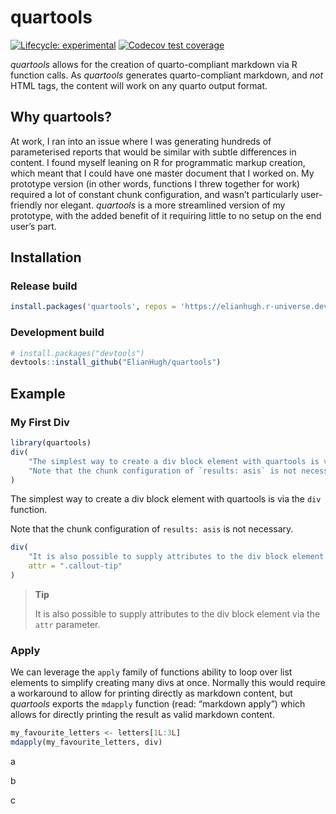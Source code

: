 
<!-- README.md is generated from README.Rmd. Please edit that file -->

# quartools

<!-- badges: start -->

[![Lifecycle:
experimental](https://img.shields.io/badge/lifecycle-experimental-orange.svg)](https://lifecycle.r-lib.org/articles/stages.html#experimental)
[![Codecov test
coverage](https://codecov.io/gh/ElianHugh/quartools/branch/main/graph/badge.svg)](https://app.codecov.io/gh/ElianHugh/quartools?branch=main)
<!-- badges: end -->

*quartools* allows for the creation of quarto-compliant markdown via R
function calls. As *quartools* generates quarto-compliant markdown, and
*not* HTML tags, the content will work on any quarto output format.

## Why quartools?

At work, I ran into an issue where I was generating hundreds of
parameterised reports that would be similar with subtle differences in
content. I found myself leaning on R for programmatic markup creation,
which meant that I could have one master document that I worked on. My
prototype version (in other words, functions I threw together for work)
required a lot of constant chunk configuration, and wasn’t particularly
user-friendly nor elegant. *quartools* is a more streamlined version of
my prototype, with the added benefit of it requiring little to no setup
on the end user’s part.

## Installation

### Release build

``` r
install.packages('quartools', repos = 'https://elianhugh.r-universe.dev')
```

### Development build

``` r
# install.packages("devtools")
devtools::install_github("ElianHugh/quartools")
```

## Example

### My First Div

``` r
library(quartools)
div(
    "The simplest way to create a div block element with quartools is via the `div` function.",
    "Note that the chunk configuration of `results: asis` is not necessary."
)
```

<div>

The simplest way to create a div block element with quartools is via the
`div` function.

Note that the chunk configuration of `results: asis` is not necessary.

</div>

``` r
div(
    "It is also possible to supply attributes to the div block element via the `attr` parameter.",
    attr = ".callout-tip"
)
```

<div>

> **Tip**
>
> It is also possible to supply attributes to the div block element via
> the `attr` parameter.

</div>

### Apply

We can leverage the `apply` family of functions ability to loop over
list elements to simplify creating many divs at once. Normally this
would require a workaround to allow for printing directly as markdown
content, but *quartools* exports the `mdapply` function (read: “markdown
apply”) which allows for directly printing the result as valid markdown
content.

``` r
my_favourite_letters <- letters[1L:3L]
mdapply(my_favourite_letters, div)
```

<div>

a

</div>

<div>

b

</div>

<div>

c

</div>
